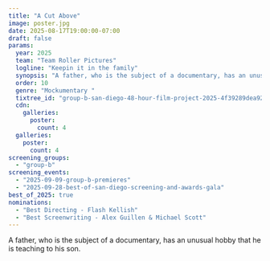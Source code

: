 ```yaml
---
title: "A Cut Above"
image: poster.jpg
date: 2025-08-17T19:00:00-07:00
draft: false
params:
  year: 2025
  team: "Team Roller Pictures"
  logline: "Keepin it in the family"
  synopsis: "A father, who is the subject of a documentary, has an unusual hobby that he is teaching to his son."
  order: 10
  genre: "Mockumentary "
  tixtree_id: "group-b-san-diego-48-hour-film-project-2025-4f39289dea92"
  cdn:
    galleries:
      poster:
        count: 4
  galleries:
    poster:
      count: 4
screening_groups:
  - "group-b"
screening_events:
  - "2025-09-09-group-b-premieres"
  - "2025-09-28-best-of-san-diego-screening-and-awards-gala"
best_of_2025: true
nominations:
  - "Best Directing - Flash Kellish"
  - "Best Screenwriting - Alex Guillen & Michael Scott"
---
```

A father, who is the subject of a documentary, has an unusual hobby that he is teaching to his son.

